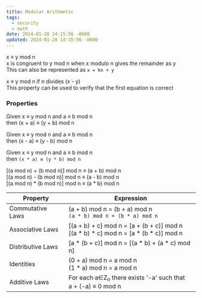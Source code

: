 ```yaml
---
title: Modular Arithmetic
tags:
  - security
  - math
date: 2024-01-28 14:15:56 -0600
updated: 2024-01-28 14:15:56 -0600
---
```


x ≡ y mod n  
x is congruent to y mod n when x modulo n gives the remainder as y  
This can also be represented as `x = kn + y`

x ≡ y mod n if n divides (x - y)  
This property can be used to verify that the first equation is correct

### Properties

Given x ≡ y mod n and a ≡ b mod n  
then (x + a) ≡ (y + b) mod n  

Given x ≡ y mod n and a ≡ b mod n  
then (x - a) ≡ (y - b) mod n  

Given x ≡ y mod n and a ≡ b mod n  
then `(x * a) ≡ (y * b) mod n`  

\[(a mod n) + (b mod n)\] mod n  ≡ (a + b) mod n  
\[(a mod n) - (b mod n)\] mod n ≡ (a - b) mod n  
\[(a mod n) \* (b mod n)\] mod n ≡ (a \* b) mod n  

| Property          | Expression                                                                                          |
| ----------------- | --------------------------------------------------------------------------------------------------- |
| Commutative Laws  | (a + b) mod n = (b + a) mod n<br/>`(a * b) mod n = (b * a) mod n`                                   |
| Associative Laws  | \[(a + b) + c\] mod n = \[a + (b + c)\] mod n<br/>\[(a \* b) \* c\] mod n = \[a \* (b \* c)\] mod n |
| Distributive Laws | \[a \* (b + c)\] mod n = \[(a \* b) + (a \* c) mod n\]                                              |
| Identities        | (0 + a) mod n = a mod n<br/>(1 \* a) mod n = a mod n                                                |
| Additive Laws     | For each a∈Z<sub>n</sub> there exists '-a' such that<br/>a + (-a) ≡ 0 mod n                         |
